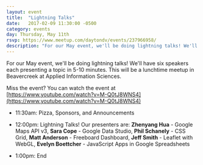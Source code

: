 ```yaml
---
layout: event
title:  "Lightning Talks"
date:   2017-02-09 11:30:00 -0500
category: events
day: Thursday, May 11th
rsvp: https://www.meetup.com/daytondv/events/237966958/
description: "For our May event, we'll be doing lightning talks! We'll have six speakers each presenting a topic in 5-10 minutes. This will be a lunchtime meetup in Beavercreek at Applied Information Sciences."
---
```


For our May event, we'll be doing lightning talks! We'll have six speakers each presenting a topic in 5-10 minutes. This will be a lunchtime meetup in Beavercreek at Applied Information Sciences.

Miss the event? You can watch the event at [https://www.youtube.com/watch?v=M-Q0tJ8WNS4](https://www.youtube.com/watch?v=M-Q0tJ8WNS4)

* 11:30am: Pizza, Sponsors, and Announcements

* 12:00pm: Lightning Talks! Our presenters are:
    **Zhenyang Hua** - Google Maps API v3,
    **Sara Cope** - Google Data Studio,
    **Phil Schanely** - CSS Grid,
    **Matt Anderson** - Freeboard Dashboard,
    **Jeff Smith** - Leaflet with WebGL,
    **Evelyn Boettcher** - JavaScript Apps in Google Spreadsheets  

* 1:00pm: End
